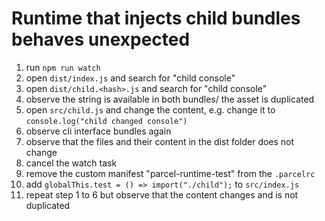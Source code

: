 # Runtime that injects child bundles behaves unexpected

1. run `npm run watch`
2. open `dist/index.js` and search for "child console"
3. open `dist/child.<hash>.js` and search for "child console"
4. observe the string is available in both bundles/ the asset is duplicated
5. open `src/child.js` and change the content, e.g. change it to `console.log("child changed console")`
6. observe cli interface bundles again
7. observe that the files and their content in the dist folder does not change
8. cancel the watch task
9. remove the custom manifest "parcel-runtime-test" from the `.parcelrc`
10. add `globalThis.test = () => import("./child");` to `src/index.js`
11. repeat step 1 to 6 but observe that the content changes and is not duplicated